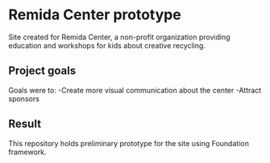 # Remida Center prototype
Site created for Remida Center, a non-profit organization providing education and workshops for kids about creative recycling.

## Project goals
Goals were to:
-Create more visual communication about the center
-Attract sponsors

## Result
This repository holds preliminary prototype for the site using Foundation framework.
